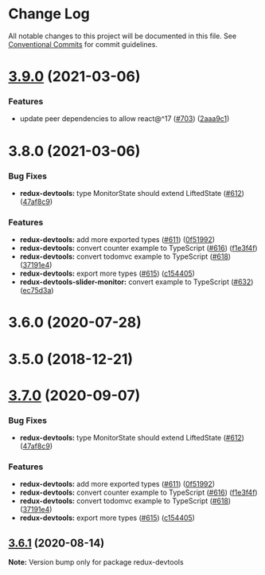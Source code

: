 # Change Log

All notable changes to this project will be documented in this file.
See [Conventional Commits](https://conventionalcommits.org) for commit guidelines.

# [3.9.0](https://github.com/reduxjs/redux-devtools/compare/@redux-devtools/core@3.8.0...@redux-devtools/core@3.9.0) (2021-03-06)

### Features

- update peer dependencies to allow react@^17 ([#703](https://github.com/reduxjs/redux-devtools/issues/703)) ([2aaa9c1](https://github.com/reduxjs/redux-devtools/commit/2aaa9c10a383e3a7ab20b3ab14639781fd7bb2eb))

# 3.8.0 (2021-03-06)

### Bug Fixes

- **redux-devtools:** type MonitorState should extend LiftedState ([#612](https://github.com/reduxjs/redux-devtools/issues/612)) ([47af8c9](https://github.com/reduxjs/redux-devtools/commit/47af8c98ce87fa115d093e2c578a0cd48c058792))

### Features

- **redux-devtools:** add more exported types ([#611](https://github.com/reduxjs/redux-devtools/issues/611)) ([0f51992](https://github.com/reduxjs/redux-devtools/commit/0f51992b0bac12c1334966e8f99a66681bdae8d6))
- **redux-devtools:** convert counter example to TypeScript ([#616](https://github.com/reduxjs/redux-devtools/issues/616)) ([f1e3f4f](https://github.com/reduxjs/redux-devtools/commit/f1e3f4f8340dea288de5229006acf9dc1ef1cccf))
- **redux-devtools:** convert todomvc example to TypeScript ([#618](https://github.com/reduxjs/redux-devtools/issues/618)) ([37191e4](https://github.com/reduxjs/redux-devtools/commit/37191e46e600cd9ac2839f0687efb347fc4ef7c1))
- **redux-devtools:** export more types ([#615](https://github.com/reduxjs/redux-devtools/issues/615)) ([c154405](https://github.com/reduxjs/redux-devtools/commit/c154405c6c2448743040d0d7cfa9e8463b647a14))
- **redux-devtools-slider-monitor:** convert example to TypeScript ([#632](https://github.com/reduxjs/redux-devtools/issues/632)) ([ec75d3a](https://github.com/reduxjs/redux-devtools/commit/ec75d3a4b62d0f4b8d52a739a7727142421cc261))

# 3.6.0 (2020-07-28)

# 3.5.0 (2018-12-21)

# [3.7.0](https://github.com/reduxjs/redux-devtools/compare/redux-devtools@3.6.1...redux-devtools@3.7.0) (2020-09-07)

### Bug Fixes

- **redux-devtools:** type MonitorState should extend LiftedState ([#612](https://github.com/reduxjs/redux-devtools/issues/612)) ([47af8c9](https://github.com/reduxjs/redux-devtools/commit/47af8c98ce87fa115d093e2c578a0cd48c058792))

### Features

- **redux-devtools:** add more exported types ([#611](https://github.com/reduxjs/redux-devtools/issues/611)) ([0f51992](https://github.com/reduxjs/redux-devtools/commit/0f51992b0bac12c1334966e8f99a66681bdae8d6))
- **redux-devtools:** convert counter example to TypeScript ([#616](https://github.com/reduxjs/redux-devtools/issues/616)) ([f1e3f4f](https://github.com/reduxjs/redux-devtools/commit/f1e3f4f8340dea288de5229006acf9dc1ef1cccf))
- **redux-devtools:** convert todomvc example to TypeScript ([#618](https://github.com/reduxjs/redux-devtools/issues/618)) ([37191e4](https://github.com/reduxjs/redux-devtools/commit/37191e46e600cd9ac2839f0687efb347fc4ef7c1))
- **redux-devtools:** export more types ([#615](https://github.com/reduxjs/redux-devtools/issues/615)) ([c154405](https://github.com/reduxjs/redux-devtools/commit/c154405c6c2448743040d0d7cfa9e8463b647a14))

## [3.6.1](https://github.com/reduxjs/redux-devtools/compare/redux-devtools@3.6.0...redux-devtools@3.6.1) (2020-08-14)

**Note:** Version bump only for package redux-devtools
